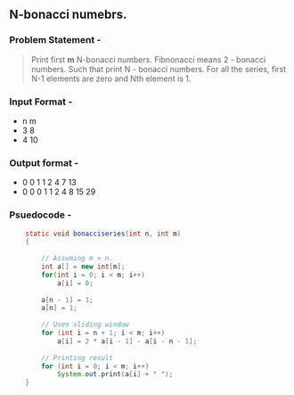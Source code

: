 ## N-bonacci numebrs.
### Problem Statement -
> Print first **m** N-bonacci numbers. Fibnonacci means 2 - bonacci numbers. Such that print N - bonacci numbers.
For all the series, first N-1 elements are zero and Nth element is 1.

### Input Format -
* n m
* 3 8
* 4 10
### Output format - 
* 0 0 1 1 2 4 7 13
* 0 0 0 1 1 2 4 8 15 29

### Psuedocode - 
```Java
	static void bonacciseries(int n, int m) 
	{ 
	
		// Assuming m > n. 
		int a[] = new int[m]; 
		for(int i = 0; i < m; i++) 
			a[i] = 0; 
			
		a[n - 1] = 1; 
		a[n] = 1; 
	
		// Uses sliding window 
		for (int i = n + 1; i < m; i++) 
			a[i] = 2 * a[i - 1] - a[i - n - 1]; 
	
		// Printing result 
		for (int i = 0; i < m; i++) 
			System.out.print(a[i] + " "); 
	} 
```